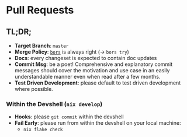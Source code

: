 # Pull Requests

## TL;DR;
- **Target Branch**: `master`
- **Merge Policy**: [`bors`][bors] is always right (&rarr; `bors try`)
- **Docs**: every changeset is expected to contain doc updates
- **Commit Msg**: be a poet! Comprehensive and explanatory commit messages 
  should cover the motivation and use case in an easily understandable manner
  even when read after a few months.
- **Test Driven Development**: please default to test driven development where possible.

### Within the Devshell (`nix develop`)
- **Hooks**: please `git commit` within the devshell
- **Fail Early**: please run from within the devshell on your local machine:
  - `nix flake check`

[bors]: https://bors.tech

